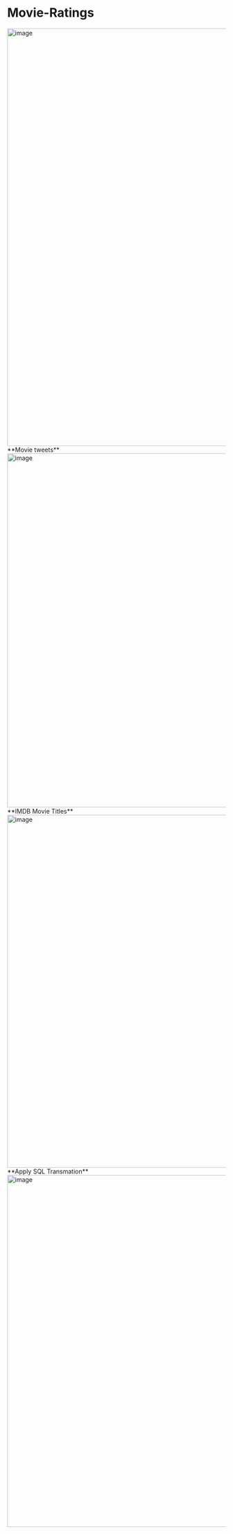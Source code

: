 # Movie-Ratings
<img width="960" alt="image" src="https://user-images.githubusercontent.com/89442922/152193324-a4ed7619-9378-4c98-8100-48673d91c3b4.png">
**Movie tweets**
<img width="814" alt="image" src="https://user-images.githubusercontent.com/89442922/152193502-220647ff-8450-481c-ad44-9dddd271e4ba.png">
**IMDB Movie Titles**
<img width="811" alt="image" src="https://user-images.githubusercontent.com/89442922/152193772-3ca80396-9462-4533-942d-4be5ebc865c7.png">
**Apply SQL Transmation**
<img width="809" alt="image" src="https://user-images.githubusercontent.com/89442922/152193954-ff638d43-d0ad-4efe-ae15-f84a5824a6e1.png">
